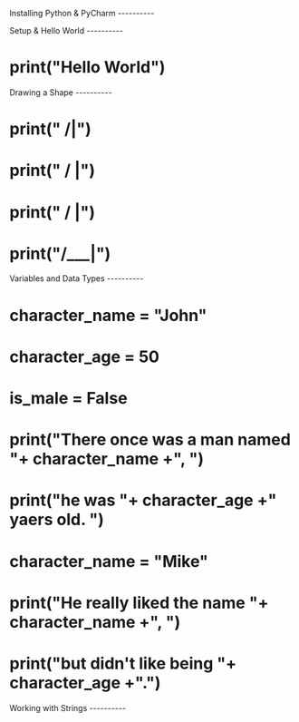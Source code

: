 Installing Python & PyCharm ----------

Setup & Hello World ----------
# print("Hello World")

Drawing a Shape ----------
# print("   /|")
# print("  / |")
# print(" /  |")
# print("/___|")

Variables and Data Types ----------
# character_name = "John"
# character_age = 50
# is_male = False
# print("There once was a man named "+ character_name +", ")
# print("he was "+ character_age +" yaers old. ")

# character_name = "Mike"
# print("He really liked the name "+ character_name +", ")
# print("but didn't like being "+ character_age +".")

Working with Strings ----------